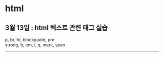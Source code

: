 # html
<h2>3월 13일 : html 텍스트 관련 태그 실습</h2>
p, br, hr, blockquote, pre <br>
strong, b, em, i, q, mark, span<br>

<hr>

